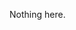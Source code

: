 Nothing here.
<!-- [![zxtNX's GitHub stats](https://github-readme-stats.vercel.app/api?username=zxtNX)](https://github.com/zxtNX/github-readme-stats) -->

